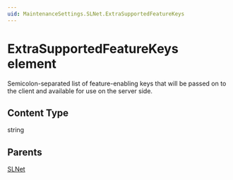 ```yaml
---
uid: MaintenanceSettings.SLNet.ExtraSupportedFeatureKeys
---
```


# ExtraSupportedFeatureKeys element

Semicolon-separated list of feature-enabling keys that will be passed on to the client and available for use on the server side.

## Content Type

string

## Parents

[SLNet](xref:MaintenanceSettings.SLNet)
